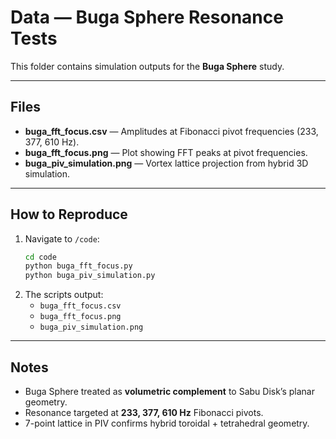 # Data — Buga Sphere Resonance Tests

This folder contains simulation outputs for the **Buga Sphere** study.

---

## Files
- **buga_fft_focus.csv** — Amplitudes at Fibonacci pivot frequencies (233, 377, 610 Hz).  
- **buga_fft_focus.png** — Plot showing FFT peaks at pivot frequencies.  
- **buga_piv_simulation.png** — Vortex lattice projection from hybrid 3D simulation.  

---

## How to Reproduce
1. Navigate to `/code`:
   ```bash
   cd code
   python buga_fft_focus.py
   python buga_piv_simulation.py
   ```
2. The scripts output:
   - `buga_fft_focus.csv`  
   - `buga_fft_focus.png`  
   - `buga_piv_simulation.png`

---

## Notes
- Buga Sphere treated as **volumetric complement** to Sabu Disk’s planar geometry.  
- Resonance targeted at **233, 377, 610 Hz** Fibonacci pivots.  
- 7-point lattice in PIV confirms hybrid toroidal + tetrahedral geometry.
